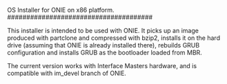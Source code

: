 OS Installer for ONIE on x86 platform.
######################################

This installer is intended to be used with ONIE. It picks up an image produced with partclone and compressed with bzip2,
installs it on the hard drive (assuming that ONIE is already installed there), rebuilds GRUB configuration and installs GRUB as the bootloader loaded from MBR.

The current version works with Interface Masters hardware, and is compatible with im_devel branch of ONIE.
